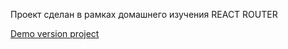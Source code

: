 Проект сделан в рамках домашнего изучения REACT ROUTER

[Demo version project](https://ivan19979.github.io/react-food/#/)
